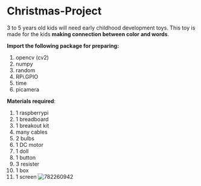 # Christmas-Project

3 to 5 years old kids will need early childhood development toys. This toy is made for the kids **making connection between color and words**.

**Import the following package for preparing:**

1. opencv (cv2)
2. numpy
3. random
4. RPi.GPIO
5. time
6. picamera

**Materials required**:

1. 1 raspberrypi
2. 1 breadboard
3. 1 breakout kit
4. many cables
5. 2 bulbs
6. 1 DC motor
7. 1 doll
8. 1 button
9. 3 resister
10.  1 box
11.  1 screen
![782260942](https://user-images.githubusercontent.com/71327254/102220424-2c69ca80-3eb7-11eb-9eda-60cfa10aff4f.jpg)
